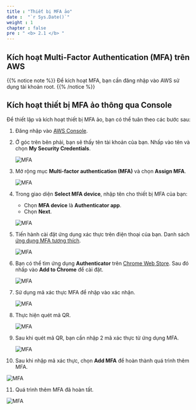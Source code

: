 ```yaml
---
title : "Thiết bị MFA ảo"
date :  "`r Sys.Date()`" 
weight : 1
chapter : false
pre : " <b> 2.1 </b> "
---
```


## Kích hoạt Multi-Factor Authentication (MFA) trên AWS

{{% notice note %}}
Để kích hoạt MFA, bạn cần đăng nhập vào AWS sử dụng tài khoản root.
{{% /notice %}}

## Kích hoạt thiết bị MFA ảo thông qua Console

Để thiết lập và kích hoạt thiết bị MFA ảo, bạn có thể tuân theo các bước sau:

1. Đăng nhập vào [AWS Console](https://aws.amazon.com/console/).
2. Ở góc trên bên phải, bạn sẽ thấy tên tài khoản của bạn. Nhấp vào tên và chọn **My Security Credentials**.

   ![MFA](images/2/0001.png?featherlight=false&width=90pc)

3. Mở rộng mục **Multi-factor authentication (MFA)** và chọn **Assign MFA**.

   ![MFA](images/2/0002.png?featherlight=false&width=90pc)

4. Trong giao diện **Select MFA device**, nhập tên cho thiết bị MFA của bạn:

   - Chọn **MFA device** là **Authenticator app**.
   - Chọn **Next**.

   ![MFA](images/2/0003.png?featherlight=false&width=90pc)

5. Tiến hành cài đặt ứng dụng xác thực trên điện thoại của bạn. Danh sách [ứng dụng MFA tương thích](https://aws.amazon.com/iam/features/mfa/?audit=2019q1).

   ![MFA](images/2/0004.png?featherlight=false&width=90pc)

6. Bạn có thể tìm ứng dụng **Authenticator** trên [Chrome Web Store](https://chrome.google.com/webstore/detail/authenticator/bhghoamapcdpbohphigoooaddinpkbai). Sau đó nhấp vào **Add to Chrome** để cài đặt.

   ![MFA](images/2/0005.png?featherlight=false&width=90pc)

7. Sử dụng mã xác thực MFA để nhập vào xác nhận.

   ![MFA](images/2/0006.png?featherlight=false&width=90pc)

8. Thực hiện quét mã QR.

   ![MFA](images/2/0007.png?featherlight=false&width=90pc)

9. Sau khi quét mã QR, bạn cần nhập 2 mã xác thực từ ứng dụng MFA.

   ![MFA](images/2/0008.png?featherlight=false&width=90pc)

10. Sau khi nhập mã xác thực, chọn **Add MFA** để hoàn thành quá trình thêm MFA.

   ![MFA](images/2/0009.png?featherlight=false&width=90pc)

11. Quá trình thêm MFA đã hoàn tất.

   ![MFA](images/2/00010.png?featherlight=false&width=90pc)
